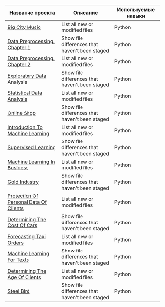 | Название проекта | Описание | Используемые навыки | 
| --- | --- | --- |
| [Big City Music](https://github.com/Joktun/Yandex.Practicum---Data-Science/tree/Project-1---Big-City-Music) | List all new or modified files | Python |
| [Data Preprocessing. Chapter 1](https://github.com/Joktun/Yandex.Practicum---Data-Science/tree/Project-2---Data-Preprocessing.-Chapter-1) | Show file differences that haven't been staged | Python |
| [Data Preprocessing. Chapter 2](https://github.com/Joktun/Yandex.Practicum---Data-Science/tree/Project-3---Data-Preprocessing.-Chapter-2) | List all new or modified files | Python |
| [Exploratory Data Analysis](https://github.com/Joktun/Yandex.Practicum---Data-Science/tree/Project-4---Exploratory-Data-Analysis) | Show file differences that haven't been staged | Python |
| [Statistical Data Analysis](https://github.com/Joktun/Yandex.Practicum---Data-Science/tree/Project-5---Statistical-Data-Analysis) | List all new or modified files | Python |
| [Online Shop](https://github.com/Joktun/Yandex.Practicum---Data-Science/tree/Combined-Project-1---Online-Shop) | Show file differences that haven't been staged | Python |
| [Introduction To Machine Learning](https://github.com/Joktun/Yandex.Practicum---Data-Science/tree/Project-7---Introduction-To-Machine-Learning) | List all new or modified files | Python |
| [Supervised Learning](https://github.com/Joktun/Yandex.Practicum---Data-Science/tree/Project-8---Supervised-Learning) | Show file differences that haven't been staged | Python |
| [Machine Learning In Business](https://github.com/Joktun/Yandex.Practicum---Data-Science/tree/Project-9---Machine-Learning-In-Business) | List all new or modified files | Python |
| [Gold Industry](https://github.com/Joktun/Yandex.Practicum---Data-Science/tree/Combined-Project-2---Gold-Industry) | Show file differences that haven't been staged | Python |
| [Protection Of Personal Data Of Clients](https://github.com/Joktun/Yandex.Practicum---Data-Science/tree/Project-11---Protection-Of-Personal-Data-Of-Clients) | List all new or modified files | Python |
| [Determining The Cost Of Cars](https://github.com/Joktun/Yandex.Practicum---Data-Science/tree/Project-12---Determining-The-Cost-Of-Cars) | Show file differences that haven't been staged | Python |
| [Forecasting Taxi Orders](https://github.com/Joktun/Yandex.Practicum---Data-Science/tree/Project-13---Forecasting-Taxi-Orders) | List all new or modified files | Python |
| [Machine Learning For Texts](https://github.com/Joktun/Yandex.Practicum---Data-Science/tree/Project-14---Machine-Learning-For-Texts) | Show file differences that haven't been staged | Python |
| [Determining The Age Of Clients](https://github.com/Joktun/Yandex.Practicum---Data-Science/tree/Project-15---Determining-The-Age-Of-Clients) | List all new or modified files | Python |
| [Steel Bird](https://github.com/Joktun/Yandex.Practicum---Data-Science/tree/Diploma-Project---Steel-Bird) | Show file differences that haven't been staged | Python |
